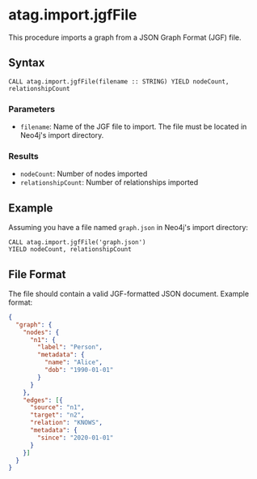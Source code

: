 # atag.import.jgfFile

This procedure imports a graph from a JSON Graph Format (JGF) file.

## Syntax

```cypher
CALL atag.import.jgfFile(filename :: STRING) YIELD nodeCount, relationshipCount
```

### Parameters

- `filename`: Name of the JGF file to import. The file must be located in Neo4j's import directory.

### Results

- `nodeCount`: Number of nodes imported
- `relationshipCount`: Number of relationships imported

## Example

Assuming you have a file named `graph.json` in Neo4j's import directory:

```cypher
CALL atag.import.jgfFile('graph.json')
YIELD nodeCount, relationshipCount
```

## File Format

The file should contain a valid JGF-formatted JSON document. Example format:

```json
{
  "graph": {
    "nodes": {
      "n1": {
        "label": "Person",
        "metadata": {
          "name": "Alice",
          "dob": "1990-01-01"
        }
      }
    },
    "edges": [{
      "source": "n1",
      "target": "n2",
      "relation": "KNOWS",
      "metadata": {
        "since": "2020-01-01"
      }
    }]
  }
}
```

